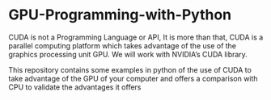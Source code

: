 # GPU-Programming-with-Python
CUDA is not a Programming Language or API, It is more than that, CUDA is a parallel computing platform which takes advantage of the use of the graphics processing unit GPU. We will work with NVIDIA’s CUDA library.

This repository contains some examples in python of the use of CUDA to take advantage of the GPU of your computer and offers a comparison with CPU to validate the advantages it offers



